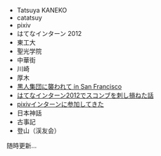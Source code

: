 * Tatsuya KANEKO
* catatsuy
* pixiv
* はてなインターン 2012
* 東工大
* 聖光学院
* 中華街
* 川崎
* 厚木
* [黒人集団に襲われて in San Francisco](http://blog.catatsuy.org/a/25)
* [はてなインターン2012でスコンブを刺し損ねた話](http://blog.catatsuy.org/a/229)
* [pixivインターンに参加してきた](http://blog.catatsuy.org/a/259)
* 日本神話
* 古事記
* 登山（渓友会）

随時更新…
